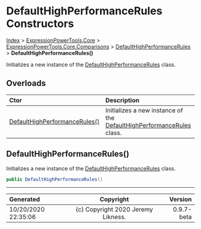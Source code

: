 ﻿# DefaultHighPerformanceRules Constructors

[Index](../index.md) > [ExpressionPowerTools.Core](ExpressionPowerTools.Core.a.md) > [ExpressionPowerTools.Core.Comparisons](ExpressionPowerTools.Core.Comparisons.n.md) > [DefaultHighPerformanceRules](ExpressionPowerTools.Core.Comparisons.DefaultHighPerformanceRules.cs.md) > **DefaultHighPerformanceRules()**

Initializes a new instance of the [DefaultHighPerformanceRules](ExpressionPowerTools.Core.Comparisons.DefaultHighPerformanceRules.cs.md) class.

## Overloads

| Ctor | Description |
| :-- | :-- |
| [DefaultHighPerformanceRules()](#defaulthighperformancerules) | Initializes a new instance of the [DefaultHighPerformanceRules](ExpressionPowerTools.Core.Comparisons.DefaultHighPerformanceRules.cs.md) class. |

## DefaultHighPerformanceRules()

Initializes a new instance of the [DefaultHighPerformanceRules](ExpressionPowerTools.Core.Comparisons.DefaultHighPerformanceRules.cs.md) class.

```csharp
public DefaultHighPerformanceRules()
```



---

| Generated | Copyright | Version |
| :-- | :-: | --: |
| 10/20/2020 22:35:06 | (c) Copyright 2020 Jeremy Likness. | 0.9.7-beta |

